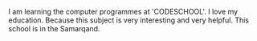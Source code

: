 I am learning the computer programmes at 'CODESCHOOL'. I love my education. Because this subject is very interesting and very helpful.
This school is in the Samarqand.
